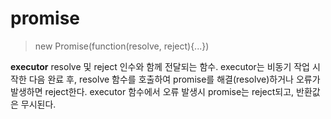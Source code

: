 # promise

> new Promise(function(resolve, reject){...})

**executor**
resolve 및 reject 인수와 함께 전달되는 함수. executor는 비동기 작업 시작한 다음 완료 후, resolve 함수를 호출하여 promise를 해결(resolve)하거나 오류가 발생하면 reject한다. executor 함수에서 오류 발생시 promise는 reject되고, 반환값은 무시된다.